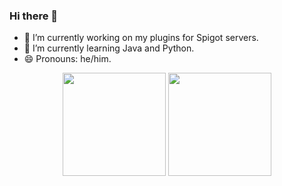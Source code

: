 ### Hi there 👋

- 🔭 I’m currently working on my plugins for Spigot servers.
- 🌱 I’m currently learning Java and Python.
- 😄 Pronouns: he/him.

<div align="center">
   <div>
    <img height=165 src="https://github-readme-stats.vercel.app/api?username=bottleofench&count_private=true&theme=radical&show_icons=true">
    <img height=165 src="https://github-readme-stats.vercel.app/api/top-langs/?username=bottleofench&theme=radical&layout=compact">
  </div>
</div>
